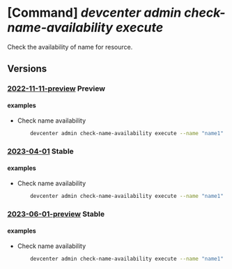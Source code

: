 # [Command] _devcenter admin check-name-availability execute_

Check the availability of name for resource.

## Versions

### [2022-11-11-preview](/Resources/mgmt-plane/L3N1YnNjcmlwdGlvbnMve30vcHJvdmlkZXJzL21pY3Jvc29mdC5kZXZjZW50ZXIvY2hlY2tuYW1lYXZhaWxhYmlsaXR5/2022-11-11-preview.xml) **Preview**

<!-- mgmt-plane /subscriptions/{}/providers/microsoft.devcenter/checknameavailability 2022-11-11-preview -->

#### examples

- Check name availability
    ```bash
        devcenter admin check-name-availability execute --name "name1" --type "Microsoft.DevCenter/devcenters"
    ```

### [2023-04-01](/Resources/mgmt-plane/L3N1YnNjcmlwdGlvbnMve30vcHJvdmlkZXJzL21pY3Jvc29mdC5kZXZjZW50ZXIvY2hlY2tuYW1lYXZhaWxhYmlsaXR5/2023-04-01.xml) **Stable**

<!-- mgmt-plane /subscriptions/{}/providers/microsoft.devcenter/checknameavailability 2023-04-01 -->

#### examples

- Check name availability
    ```bash
        devcenter admin check-name-availability execute --name "name1" --type "Microsoft.DevCenter/devcenters"
    ```

### [2023-06-01-preview](/Resources/mgmt-plane/L3N1YnNjcmlwdGlvbnMve30vcHJvdmlkZXJzL21pY3Jvc29mdC5kZXZjZW50ZXIvY2hlY2tuYW1lYXZhaWxhYmlsaXR5/2023-06-01-preview.xml) **Stable**

<!-- mgmt-plane /subscriptions/{}/providers/microsoft.devcenter/checknameavailability 2023-06-01-preview -->

#### examples

- Check name availability
    ```bash
        devcenter admin check-name-availability execute --name "name1" --type "Microsoft.DevCenter/devcenters"
    ```
